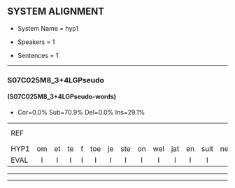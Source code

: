 
## SYSTEM ALIGNMENT

- System Name = hyp1

- Speakers = 1

- Sentences = 1

---

### S07C025M8_3+4LGPseudo

#### (S07C025M8_3+4LGPseudo-words)

- Cor=0.0%	Sub=70.9%	Del=0.0%	Ins=29.1%

|  |  |  |  |  |  |  |  |  |  |  |  |  |  |  |  |  |  |  |  |  |  |  |  |  |  |  |  |  |  |  |  |  |  |  |  |  |  |  |  |  |  |  |  |  |  |  |  |  |  |  |  |  |  |  |  |  |  |  |  |  |  |  |  |  |  |  |  |  |  |  |  |  |  |  |  |  |  |  |  |  |  |  |  |  |  |  |
|:--- |:---:|:---:|:---:|:---:|:---:|:---:|:---:|:---:|:---:|:---:|:---:|:---:|:---:|:---:|:---:|:---:|:---:|:---:|:---:|:---:|:---:|:---:|:---:|:---:|:---:|:---:|:---:|:---:|:---:|:---:|:---:|:---:|:---:|:---:|:---:|:---:|:---:|:---:|:---:|:---:|:---:|:---:|:---:|:---:|:---:|:---:|:---:|:---:|:---:|:---:|:---:|:---:|:---:|:---:|:---:|:---:|:---:|:---:|:---:|:---:|:---:|:---:|:---:|:---:|:---:|:---:|:---:|:---:|:---:|:---:|:---:|:---:|:---:|:---:|:---:|:---:|:---:|:---:|:---:|:---:|:---:|:---:|:---:|:---:|:---:|:---:|
| REF |  |  |  |  |  |  |  |  |  |  |  |  |  |  |  |  |  |  |  |  |  |  |  |  |  | * | * | * | toejietsen | oonwijlen | jattesiet | nurudien | stoenydaas | deuveltek | juitonie | gevijdel | sidowaan | spekkeraai | * | * | verpierik | * | * | * | * | * | schielendaspen | * | * | * | * | kabbestepen | verwarig*(verwarring) | * | * | fandelig | * | * | smoralij | * | * | * | * | * | * | * | * | * | * | * | * | kantelogsten | ondermind | choporatie | zennebral | ijraspangen | * | * | girdofhaalder | tobbermoeit | * | poentalschouden | havedil | verbrakkertje | gerauwejaak | hapeneren |
| HYP1 | om | et | te | f | toe | je | ste | on | wel | jat | en | suit | nerrut | din | stoon | jij | das | day | vel | tack | juist | toni | gevelden | cidoan | sprekerray | wachten | en | nek | peurik | napei | greuwe | manter | ro | rom | schilen | daspin | kruh | uh | gan | ke | kades | tepen | sergen | obeke | san | delli | ja | jaler | kreuen | male | s | zee | vlog | neem | kanur | o | ne | legen | mestufrok | cundel | losten | endorminden | copo | hadti | zinde | dal | iaspannie | buulden | du | duf | girdof | fader | tober | mot | voontals | vontalschaaden | havel | die | verkra | der | ja | gaael | jak | hop | en | il |
| EVAL | I | I | I | I | I | I | I | I | I | I | I | I | I | I | I | I | I | I | I | I | I | I | I | I | I | S | S | S | S | S | S | S | S | S | S | S | S | S | S | S | S | S | S | S | S | S | S | S | S | S | S | S | S | S | S | S | S | S | S | S | S | S | S | S | S | S | S | S | S | S | S | S | S | S | S | S | S | S | S | S | S | S | S | S | S | S |
---

---
